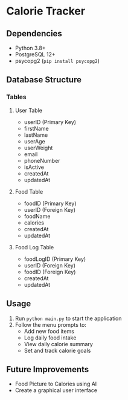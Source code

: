 # Calorie Tracker

## Dependencies
- Python 3.8+
- PostgreSQL 12+
- psycopg2 (`pip install psycopg2`)

## Database Structure
### Tables
1. User Table
   - userID (Primary Key)
   - firstName
   - lastName 
   - userAge
   - userWeight
   - email
   - phoneNumber
   - isActive
   - createdAt
   - updatedAt

2. Food Table
   - foodID (Primary Key)
   - userID (Foreign Key)
   - foodName
   - calories
   - createdAt
   - updatedAt

3. Food Log Table
   - foodLogID (Primary Key)
   - userID (Foreign Key)
   - foodID (Foreign Key)
   - createdAt
   - updatedAt

## Usage
1. Run `python main.py` to start the application
2. Follow the menu prompts to:
   - Add new food items
   - Log daily food intake
   - View daily calorie summary
   - Set and track calorie goals

## Future Improvements
- Food Picture to Calories using AI
- Create a graphical user interface